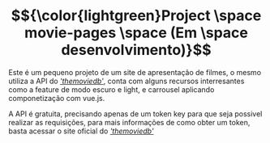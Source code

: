 # $${\color{lightgreen}Project \space movie-pages \space (Em \space desenvolvimento)}$$  
Este é um pequeno projeto de um site de apresentação de filmes, o mesmo utiliza a API do <a href="https://www.themoviedb.org/documentation/api?language=pt" target="_blank">*'themoviedb'*</a>, conta com alguns recursos interresantes como a feature de modo escuro e light, e carrousel aplicando componetização com vue.js.

A API é gratuita, precisando apenas de um token key para que seja possivel realizar as requisições, para mais informações de como obter um token, basta acessar o site oficial do <a href="https://developers.themoviedb.org/3/getting-started/introduction" target="_blank">*'themoviedb'*</a>


